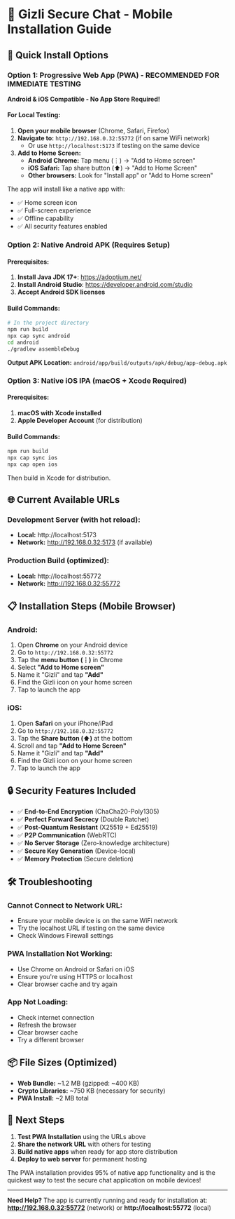 # 📱 Gizli Secure Chat - Mobile Installation Guide

## 🚀 Quick Install Options

### Option 1: Progressive Web App (PWA) - **RECOMMENDED FOR IMMEDIATE TESTING**

**Android & iOS Compatible - No App Store Required!**

#### For Local Testing:
1. **Open your mobile browser** (Chrome, Safari, Firefox)
2. **Navigate to:** `http://192.168.0.32:55772` (if on same WiFi network)
   - Or use `http://localhost:5173` if testing on the same device
3. **Add to Home Screen:**
   - **Android Chrome:** Tap menu (⋮) → "Add to Home screen"
   - **iOS Safari:** Tap share button (⬆️) → "Add to Home Screen"
   - **Other browsers:** Look for "Install app" or "Add to Home screen"

The app will install like a native app with:
- ✅ Home screen icon
- ✅ Full-screen experience
- ✅ Offline capability
- ✅ All security features enabled

### Option 2: Native Android APK (Requires Setup)

#### Prerequisites:
1. **Install Java JDK 17+**: https://adoptium.net/
2. **Install Android Studio**: https://developer.android.com/studio
3. **Accept Android SDK licenses**

#### Build Commands:
```bash
# In the project directory
npm run build
npx cap sync android
cd android
./gradlew assembleDebug
```

**Output APK Location:** `android/app/build/outputs/apk/debug/app-debug.apk`

### Option 3: Native iOS IPA (macOS + Xcode Required)

#### Prerequisites:
1. **macOS with Xcode installed**
2. **Apple Developer Account** (for distribution)

#### Build Commands:
```bash
npm run build
npx cap sync ios
npx cap open ios
```
Then build in Xcode for distribution.

## 🌐 Current Available URLs

### Development Server (with hot reload):
- **Local:** http://localhost:5173
- **Network:** http://192.168.0.32:5173 (if available)

### Production Build (optimized):
- **Local:** http://localhost:55772
- **Network:** http://192.168.0.32:55772

## 📋 Installation Steps (Mobile Browser)

### Android:
1. Open **Chrome** on your Android device
2. Go to `http://192.168.0.32:55772`
3. Tap the **menu button (⋮)** in Chrome
4. Select **"Add to Home screen"**
5. Name it "Gizli" and tap **"Add"**
6. Find the Gizli icon on your home screen
7. Tap to launch the app

### iOS:
1. Open **Safari** on your iPhone/iPad
2. Go to `http://192.168.0.32:55772`
3. Tap the **Share button (⬆️)** at the bottom
4. Scroll and tap **"Add to Home Screen"**
5. Name it "Gizli" and tap **"Add"**
6. Find the Gizli icon on your home screen
7. Tap to launch the app

## 🔒 Security Features Included

- ✅ **End-to-End Encryption** (ChaCha20-Poly1305)
- ✅ **Perfect Forward Secrecy** (Double Ratchet)
- ✅ **Post-Quantum Resistant** (X25519 + Ed25519)
- ✅ **P2P Communication** (WebRTC)
- ✅ **No Server Storage** (Zero-knowledge architecture)
- ✅ **Secure Key Generation** (Device-local)
- ✅ **Memory Protection** (Secure deletion)

## 🛠️ Troubleshooting

### Cannot Connect to Network URL:
- Ensure your mobile device is on the same WiFi network
- Try the localhost URL if testing on the same device
- Check Windows Firewall settings

### PWA Installation Not Working:
- Use Chrome on Android or Safari on iOS
- Ensure you're using HTTPS or localhost
- Clear browser cache and try again

### App Not Loading:
- Check internet connection
- Refresh the browser
- Clear browser cache
- Try a different browser

## 📦 File Sizes (Optimized)
- **Web Bundle:** ~1.2 MB (gzipped: ~400 KB)
- **Crypto Libraries:** ~750 KB (necessary for security)
- **PWA Install:** ~2 MB total

## 🎯 Next Steps

1. **Test PWA Installation** using the URLs above
2. **Share the network URL** with others for testing
3. **Build native apps** when ready for app store distribution
4. **Deploy to web server** for permanent hosting

The PWA installation provides 95% of native app functionality and is the quickest way to test the secure chat application on mobile devices!

---

**Need Help?** The app is currently running and ready for installation at:
**http://192.168.0.32:55772** (network) or **http://localhost:55772** (local)
